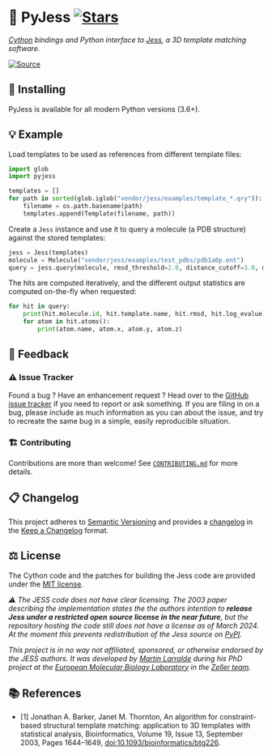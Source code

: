 # 🐍 PyJess [![Stars](https://img.shields.io/github/stars/althonos/pyjess.svg?style=social&maxAge=3600&label=Star)](https://github.com/althonos/pyjess/stargazers)

*[Cython](https://cython.org/) bindings and Python interface to [Jess](https://gitlab.ebi.ac.uk/riziotis/jess), a 3D template matching software.*

<!-- [![Actions](https://img.shields.io/github/actions/workflow/status/althonos/pyjess/test.yml?branch=main&logo=github&style=flat-square&maxAge=300)](https://github.com/althonos/pyjess/actions) -->
<!-- [![Coverage](https://img.shields.io/codecov/c/gh/althonos/pyjess?style=flat-square&maxAge=3600&logo=codecov)](https://codecov.io/gh/althonos/pyjess/) -->
<!-- [![License](https://img.shields.io/badge/license-MIT-blue.svg?style=flat-square&maxAge=2678400)](https://choosealicense.com/licenses/mit/) -->
<!-- [![PyPI](https://img.shields.io/pypi/v/pyjess.svg?style=flat-square&maxAge=3600&logo=PyPI)](https://pypi.org/project/pyjess) -->
<!-- [![Bioconda](https://img.shields.io/conda/vn/bioconda/pyjess?style=flat-square&maxAge=3600&logo=anaconda)](https://anaconda.org/bioconda/pyjess) -->
<!-- [![AUR](https://img.shields.io/aur/version/python-pyjess?logo=archlinux&style=flat-square&maxAge=3600)](https://aur.archlinux.org/packages/python-pyjess) -->
<!-- [![Wheel](https://img.shields.io/pypi/wheel/pyjess.svg?style=flat-square&maxAge=3600)](https://pypi.org/project/pyjess/#files) -->
<!-- [![Python Versions](https://img.shields.io/pypi/pyversions/pyjess.svg?style=flat-square&maxAge=600&logo=python)](https://pypi.org/project/pyjess/#files) -->
<!-- [![Python Implementations](https://img.shields.io/pypi/implementation/pyjess.svg?style=flat-square&maxAge=600&label=impl)](https://pypi.org/project/pyjess/#files) -->
[![Source](https://img.shields.io/badge/source-GitHub-303030.svg?maxAge=2678400&style=flat-square)](https://github.com/althonos/pyjess/)
<!-- [![Mirror](https://img.shields.io/badge/mirror-EMBL-009f4d?style=flat-square&maxAge=2678400)](https://git.embl.de/larralde/pyjess/) -->
<!-- [![Issues](https://img.shields.io/github/issues/althonos/pyjess.svg?style=flat-square&maxAge=600)](https://github.com/althonos/pyjess/issues) -->
<!-- [![Docs](https://img.shields.io/readthedocs/pyjess/latest?style=flat-square&maxAge=600)](https://pyjess.readthedocs.io) -->
<!-- [![Changelog](https://img.shields.io/badge/keep%20a-changelog-8A0707.svg?maxAge=2678400&style=flat-square)](https://github.com/althonos/pyjess/blob/main/CHANGELOG.md) -->
<!-- [![Downloads](https://img.shields.io/pypi/dm/pyjess?style=flat-square&color=303f9f&maxAge=86400&label=downloads)](https://pepy.tech/project/pyjess) -->


<!-- ## 🗺️ Overview -->


## 🔧 Installing

PyJess is available for all modern Python versions (3.6+).

<!-- It can be installed directly from [PyPI](https://pypi.org/project/pyjess/),
which hosts some pre-built x86-64 wheels for Linux, MacOS, and Windows, 
as well as the code required to compile from source with Cython:
```console
$ pip install pyjess
``` -->

<!-- Otherwise, PyJess is also available as a [Bioconda](https://bioconda.github.io/)
package:
```console
$ conda install -c bioconda pyjess
``` -->

<!-- Check the [*install* page](https://pyjess.readthedocs.io/en/stable/install.html)
of the documentation for other ways to install PyJess on your machine. -->

## 💡 Example

Load templates to be used as references from different template files:

```python
import glob
import pyjess

templates = []
for path in sorted(glob.iglob("vendor/jess/examples/template_*.qry")):
    filename = os.path.basename(path)
    templates.append(Template(filename, path))
```

Create a `Jess` instance and use it to query a molecule (a PDB structure)
against the stored templates:

```python
jess = Jess(templates)
molecule = Molecule("vendor/jess/examples/test_pdbs/pdb1a0p.ent")
query = jess.query(molecule, rmsd_threshold=2.0, distance_cutoff=3.0, max_dynamic_distance=3.0)
```

The hits are computed iteratively, and the different output statistics are
computed on-the-fly when requested:

```python
for hit in query:
    print(hit.molecule.id, hit.template.name, hit.rmsd, hit.log_evalue)
    for atom in hit.atoms():
        print(atom.name, atom.x, atom.y, atom.z)
```


<!-- ## 🧶 Thread-safety -->

<!-- ## ⏱️ Benchmarks -->


## 💭 Feedback

### ⚠️ Issue Tracker

Found a bug ? Have an enhancement request ? Head over to the [GitHub issue tracker](https://github.com/althonos/[pyjess]/issues)
if you need to report or ask something. If you are filing in on a bug,
please include as much information as you can about the issue, and try to
recreate the same bug in a simple, easily reproducible situation.


### 🏗️ Contributing

Contributions are more than welcome! See
[`CONTRIBUTING.md`](https://github.com/althonos/pyjess/blob/main/CONTRIBUTING.md)
for more details.


## 📋 Changelog

This project adheres to [Semantic Versioning](http://semver.org/spec/v2.0.0.html)
and provides a [changelog](https://github.com/althonos/pyjess/blob/main/CHANGELOG.md)
in the [Keep a Changelog](http://keepachangelog.com/en/1.0.0/) format.


## ⚖️ License

The Cython code and the patches for building the Jess code are provided 
under the [MIT license](https://choosealicense.com/licenses/mit/).

*⚠️ The JESS code does not have clear licensing. The 2003 paper describing the 
implementation states the the authors intention to **release Jess under a restricted open source license in the near future**, but the repository 
hosting the code still does not have a license as of March 2024. At the moment
this prevents redistribution of the Jess source on [PyPI](https://pypi.org/).*

*This project is in no way not affiliated, sponsored, or otherwise endorsed
by the JESS authors. It was developed
by [Martin Larralde](https://github.com/althonos/) during his PhD project
at the [European Molecular Biology Laboratory](https://www.embl.de/) in
the [Zeller team](https://github.com/zellerlab).*


## 📚 References

- <a id="ref1">\[1\]</a> Jonathan A. Barker, Janet M. Thornton, An algorithm for constraint-based structural template matching: application to 3D templates with statistical analysis, Bioinformatics, Volume 19, Issue 13, September 2003, Pages 1644–1649, [doi:10.1093/bioinformatics/btg226](https://doi.org/10.1093/bioinformatics/btg226).

